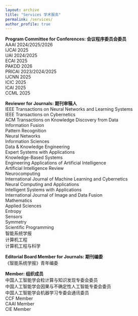 ```yaml
---
layout: archive
title: "Services 学术服务"
permalink: /services/
author_profile: true
---
```


**Program Committee for Conferences: 会议程序委员会委员**  
AAAI 2024/2025/2026  
IJCAI 2025  
UAI 2024/2025  
ECAI 2025  
PAKDD 2026  
PRICAI 2023/2024/2025  
IJCNN 2025  
ICIC 2025  
ICAI 2025  
CCML 2025  

**Reviewer for Journals: 期刊审稿人**  
IEEE Transactions on Neural Networks and Learning Systems  
IEEE Transactions on Cybernetics  
ACM Transactions on Knowledge Discovery from Data  
Information Fusion  
Pattern Recognition  
Neural Networks  
Information Sciences  
Data & Knowledge Engineering  
Expert Systems with Applications  
Knowledge-Based Systems  
Engineering Applications of Artificial Intelligence  
Artificial Intelligence Review  
Neurocomputing  
International Journal of Machine Learning and Cybernetics  
Neural Computing and Applications  
Intelligent Systems with Applications  
International Journal of Image and Data Fusion  
Mathematics  
Applied Sciences  
Entropy  
Sensors  
Symmetry  
Scientific Programming  
智能系统学报  
计算机工程  
计算机工程与科学  

**Editorial Board Member for Journals: 期刊编委**  
《智能系统学报》青年编委

**Member: 组织成员**  
中国人工智能学会粒计算与知识发现专委会委员  
中国人工智能学会因果与不确定性人工智能专委会委员  
中国人工智能学会机器学习专委会通讯委员  
CCF Member  
CAAI Member  
CIE Member
